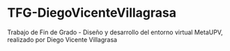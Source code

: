 # TFG-DiegoVicenteVillagrasa
Trabajo de Fin de Grado - Diseño y desarrollo del entorno virtual MetaUPV, realizado por Diego Vicente Villagrasa
